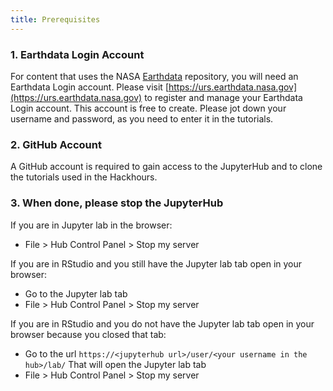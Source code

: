 ```yaml
---
title: Prerequisites
---
```


### 1. Earthdata Login Account

For content that uses the NASA [Earthdata](https://www.earthdata.nasa.gov/) repository, you will need an Earthdata Login account. Please visit [https://urs.earthdata.nasa.gov](https://urs.earthdata.nasa.gov) to register and manage your Earthdata Login account. This account is free to create. Please jot down your username and password, as you need to enter it in the tutorials.

### 2. GitHub Account

A GitHub account is required to gain access to the JupyterHub and to clone the tutorials used in the Hackhours.

### 3. When done, please stop the JupyterHub

If you are in Jupyter lab in the browser:

- File > Hub Control Panel > Stop my server

If you are in RStudio and you still have the Jupyter lab tab open in your browser:

- Go to the Jupyter lab tab
- File > Hub Control Panel > Stop my server

If you are in RStudio and you do not have the Jupyter lab tab open in your browser because you closed that tab:

- Go to the url `https://<jupyterhub url>/user/<your username in the hub>/lab/` That will open the Jupyter lab tab
- File > Hub Control Panel > Stop my server

